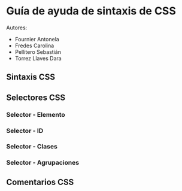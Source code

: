 # Guía de ayuda de sintaxis de CSS

Autores:
  - Fournier Antonela
  - Fredes Carolina
  - Pellitero Sebastián
  - Torrez Llaves Dara

## Sintaxis CSS

## Selectores CSS

### Selector - Elemento

### Selector - ID

### Selector - Clases

### Selector - Agrupaciones

## Comentarios CSS
